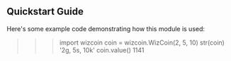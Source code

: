 Quickstart Guide
----------------
Here's some example code demonstrating how this module is used:
 >>> import wizcoin
 >>> coin = wizcoin.WizCoin(2, 5, 10)
 >>> str(coin)
 '2g, 5s, 10k'
 >>> coin.value()
 1141
